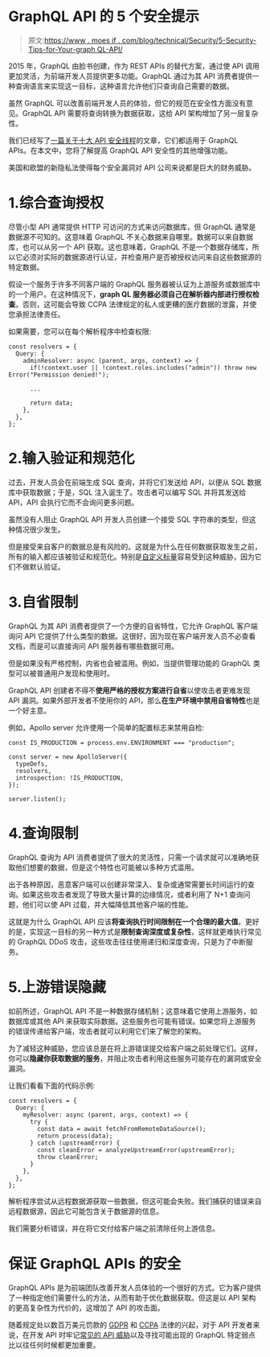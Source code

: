 # GraphQL API 的 5 个安全提示

> 原文:[https://www . moes if . com/blog/technical/Security/5-Security-Tips-for-Your-graph QL-API/](https://www.moesif.com/blog/technical/security/5-Security-Tips-for-Your-GraphQL-API/)

2015 年，GraphQL 由脸书创建，作为 REST APIs 的替代方案，通过使 API 调用更加灵活，为前端开发人员提供更多功能。GraphQL 通过为其 API 消费者提供一种查询语言来实现这一目标，这种语言允许他们只查询自己需要的数据。

虽然 GraphQL 可以改善前端开发人员的体验，但它的规范在安全性方面没有意见。GraphQL API 需要将查询转换为数据获取，这给 API 架构增加了另一层复杂性。

我们已经写了[一篇关于十大 API 安全线程](https://www.moesif.com/blog/technical/api-security/API-Security-Threats-Every-API-Team-Should-Know/)的文章，它们都适用于 GraphQL APIs。在本文中，您将了解提高 GraphQL API 安全性的其他增强功能。

美国和欧盟的新隐私法使得每个安全漏洞对 API 公司来说都是巨大的财务威胁。

# 1.综合查询授权

尽管小型 API 通常提供 HTTP 可访问的方式来访问数据库，但 GraphQL 通常是数据源不可知的。这意味着 GraphQL 不关心数据来自哪里。数据可以来自数据库，也可以从另一个 API 获取。这也意味着，GraphQL 不是一个数据存储库，所以它必须对实际的数据源进行认证，并检查用户是否被授权访问来自这些数据源的特定数据。

假设一个服务于许多不同客户端的 GraphQL 服务器被认证为上游服务或数据库中的一个用户。在这种情况下，**graph QL 服务器必须自己在解析器内部进行授权检查**。否则，这可能会导致 CCPA 法律规定的私人或更糟的医疗数据的泄露，并使您承担法律责任。

如果需要，您可以在每个解析程序中检查权限:

```
const resolvers = {
  Query: {
    adminResolver: async (parent, args, context) => {
      if(!context.user || !context.roles.includes("admin")) throw new Error("Permission denied!");

      ...

      return data;
    },
  },
}; 
```

# 2.输入验证和规范化

过去，开发人员会在前端生成 SQL 查询，并将它们发送给 API，以便从 SQL 数据库中获取数据；于是，SQL 注入诞生了。攻击者可以编写 SQL 并将其发送给 API，API 会执行它而不会询问更多问题。

虽然没有人阻止 GraphQL API 开发人员创建一个接受 SQL 字符串的类型，但这种情况很少发生。

但是接受来自客户的数据总是有风险的。这就是为什么在任何数据获取发生之前，所有的输入都应该被验证和规范化。特别是[自定义标量](https://uptoskill.com/graphql-custom-scalars/)容易受到这种威胁，因为它们不做默认验证。

# 3.自省限制

GraphQL 为其 API 消费者提供了一个方便的自省特性，它允许 GraphQL 客户端询问 API 它提供了什么类型的数据。这很好，因为现在客户端开发人员不必查看文档，而是可以直接询问 API 服务器有哪些数据可用。

但是如果没有严格控制，内省也会被滥用。例如，当提供管理功能的 GraphQL 类型可以被普通用户发现和使用时。

GraphQL API 创建者不得不**使用严格的授权方案进行自省**以使攻击者更难发现 API 漏洞。如果外部开发者不使用你的 API，那么**在生产环境中禁用自省特性**也是一个好主意。

例如，Apollo server 允许使用一个简单的配置标志来禁用自检:

```
const IS_PRODUCTION = process.env.ENVIRONMENT === "production";

const server = new ApolloServer({
  typeDefs,
  resolvers,
  introspection: !IS_PRODUCTION,
});

server.listen(); 
```

# 4.查询限制

GraphQL 查询为 API 消费者提供了很大的灵活性，只需一个请求就可以准确地获取他们想要的数据，但是这个特性也可能被以多种方式滥用。

出于各种原因，恶意客户端可以创建非常深入、复杂或通常需要长时间运行的查询。如果这些攻击者发现了导致大量计算的边缘情况，或者利用了 N+1 查询问题，他们可以使 API 过载，并大幅降低其他客户端的性能。

这就是为什么 GraphQL API 应该**将查询执行时间限制在一个合理的最大值**。更好的是，实现这一目标的另一种方式是**限制查询深度或复杂性**，这样就更难执行常见的 GraphQL DDoS 攻击，这些攻击往往使用递归和深度查询，只是为了中断服务。

# 5.上游错误隐藏

如前所述，GraphQL API 不是一种数据存储机制；这意味着它使用上游服务，如数据库或其他 API 来获取实际数据。这些服务也可能有错误。如果您将上游服务的错误传递给客户端，攻击者就可以利用它们来了解您的架构。

为了减轻这种威胁，您应该总是在将上游错误提交给客户端之前处理它们。这样，你可以**隐藏你获取数据的服务**，并阻止攻击者利用这些服务可能存在的漏洞或安全漏洞。

让我们看看下面的代码示例:

```
const resolvers = {
  Query: {
    myResolver: async (parent, args, context) => {
      try {
        const data = await fetchFromRemoteDataSource();
        return process(data);
      } catch (upstreamError) {
        const cleanError = analyzeUpstreamError(upstreamError);
        throw cleanError;
      }
    },
  },
}; 
```

解析程序尝试从远程数据源获取一些数据，但这可能会失败。我们捕获的错误来自远程数据源，因此它可能包含关于数据源的信息。

我们需要分析错误，并在将它交付给客户端之前清除任何上游信息。

# 保证 GraphQL APIs 的安全

GraphQL APIs 是为前端团队改善开发人员体验的一个很好的方式。它为客户提供了一种指定他们需要什么的方法，从而有助于优化数据获取。但这是以 API 架构的更高复杂性为代价的，这增加了 API 的攻击面。

随着规定处以数百万美元罚款的 [GDPR](https://gdpr-info.eu/) 和 [CCPA](https://www.oag.ca.gov/privacy/ccpa) 法律的兴起，对于 API 开发者来说，在开发 API 时牢记[常见的 API 威胁](https://www.moesif.com/blog/technical/api-security/API-Security-Threats-Every-API-Team-Should-Know/)以及寻找可能出现的 GraphQL 特定弱点比以往任何时候都更加重要。